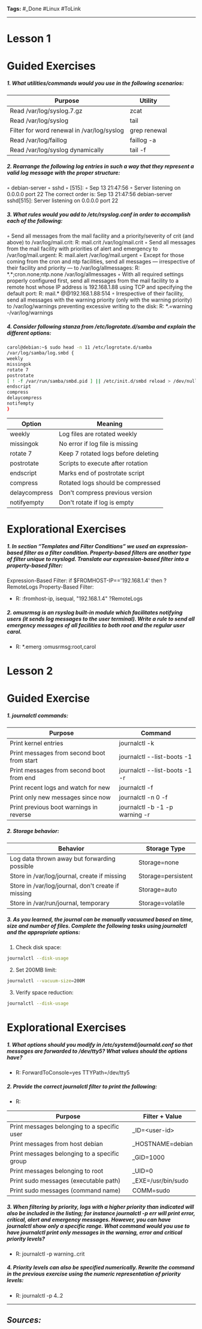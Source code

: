 **Tags:** #_Done 
#Linux  #ToLink 
- - -
# Lesson 1
# Guided Exercises
##### 1. What utilities/commands would you use in the following scenarios:

| Purpose                                    | Utility      |
| ------------------------------------------ | ------------ |
| Read /var/log/syslog.7.gz                  | zcat         |
| Read /var/log/syslog                       | tail         |
| Filter for word renewal in /var/log/syslog | grep renewal |
| Read /var/log/faillog                      | faillog -a   |
| Read /var/log/syslog dynamically           | tail -f      |
##### 2. Rearrange the following log entries in such a way that they represent a valid log message with the proper structure:
◦ debian-server
◦ sshd
◦ [515]:
◦ Sep 13 21:47:56
◦ Server listening on 0.0.0.0 port 22
The correct order is:
Sep 13 21:47:56 debian-server sshd[515]: Server listening on 0.0.0.0 port 22
##### 3. What rules would you add to /etc/rsyslog.conf in order to accomplish each of the following:
◦ Send all messages from the mail facility and a priority/severity of crit (and above) to /var/log/mail.crit:
R: mail.crit /var/log/mail.crit
◦ Send all messages from the mail facility with priorities of alert and emergency to /var/log/mail.urgent:
R:  mail.alert /var/log/mail.urgent
◦ Except for those coming from the cron and ntp facilities, send all messages — irrespective of their facility and priority — to /var/log/allmessages:
R:  \*.\*;cron.none;ntp.none /var/log/allmessages
◦ With all required settings properly configured first, send all messages from the mail facility to a remote host whose IP address is 192.168.1.88 using TCP and specifying the default port:
R:   mail.* @@192.168.1.88:514
◦ Irrespective of their facility, send all messages with the warning priority (only with the warning priority) to /var/log/warnings preventing excessive writing to the disk:
R:   \*.=warning -/var/log/warnings
##### 4. Consider following stanza from /etc/logrotate.d/samba and explain the different options:
``` bash
carol@debian:~$ sudo head -n 11 /etc/logrotate.d/samba
/var/log/samba/log.smbd {
weekly
missingok
rotate 7
postrotate
[ ! -f /var/run/samba/smbd.pid ] || /etc/init.d/smbd reload > /dev/null
endscript
compress
delaycompress
notifempty
}
```

| Option        | Meaning                             |
| ------------- | ----------------------------------- |
| weekly        | Log files are rotated weekly        |
| missingok     | No error if log file is missing     |
| rotate 7      | Keep 7 rotated logs before deleting |
| postrotate    | Scripts to execute after rotation   |
| endscript     | Marks end of postrotate script      |
| compress      | Rotated logs should be compressed   |
| delaycompress | Don't compress previous version     |
| notifyempty   | Don't rotate if log is empty        |

# Explorational Exercises
##### 1. In section “Templates and Filter Conditions” we used an expression-based filter as a filter condition. Property-based filters are another type of filter unique to rsyslogd. Translate our expression-based filter into a property-based filter:
Expression-Based Filter: if $FROMHOST-IP\=='192.168.1.4' then ?RemoteLogs
Property-Based Filter:
- R:  :fromhost-ip, isequal, "192.168.1.4" ?RemoteLogs
##### 2. omusrmsg is an rsyslog built-in module which facilitates notifying users (it sends log messages to the user terminal). Write a rule to send all emergency messages of all facilities to both root and the regular user carol.
- R:  \*.emerg :omusrmsg:root,carol

# Lesson 2

# Guided Exercise
##### 1. journalctl commands:

| Purpose                                    | Command                        |
| ------------------------------------------ | ------------------------------ |
| Print kernel entries                       | journalctl -k                  |
| Print messages from second boot from start | journalctl --list-boots -1     |
| Print messages from second boot from end   | journalctl --list-boots -1 -r  |
| Print recent logs and watch for new        | journalctl -f                  |
| Print only new messages since now          | journalctl -n 0 -f             |
| Print previous boot warnings in reverse    | journalctl -b -1 -p warning -r |

##### 2. Storage behavior:

| Behavior                                           | Storage Type       |
| -------------------------------------------------- | ------------------ |
| Log data thrown away but forwarding possible       | Storage=none       |
| Store in /var/log/journal, create if missing       | Storage=persistent |
| Store in /var/log/journal, don't create if missing | Storage=auto       |
| Store in /var/run/journal, temporary               | Storage=volatile   |

##### 3.  As you learned, the journal can be manually vacuumed based on time, size and number of files. Complete the following tasks using journalctl and the appropriate options:

1. Check disk space: 
```bash
journalctl --disk-usage
```

2. Set 200MB limit:
```bash
journalctl --vacuum-size=200M
```

3. Verify space reduction:
```bash
journalctl --disk-usage
```

# Explorational Exercises
##### 1. What options should you modify in /etc/systemd/journald.conf so that messages are forwarded to /dev/tty5? What values should the options have?
- R: ForwardToConsole=yes
TTYPath=/dev/tty5
##### 2. Provide the correct journalctl filter to print the following:
- R:

| Purpose                                      | Filter + Value     |
| -------------------------------------------- | ------------------ |
| Print messages belonging to a specific user  | _ID=\<user-id>     |
| Print messages from host debian              | _HOSTNAME=debian   |
| Print messages belonging to a specific group | _GID=1000          |
| Print messages belonging to root             | _UID=0             |
| Print sudo messages (executable path)        | _EXE=/usr/bin/sudo |
| Print sudo messages (command name)           | COMM=sudo          |
##### 3. When filtering by priority, logs with a higher priority than indicated will also be included in the listing; for instance journalctl -p err will print error, critical, alert and emergency messages. However, you can have journalctl show only a specific range. What command would you use to have journalctl print only messages in the warning, error and critical priority levels?
- R: journalctl -p warning..crit
##### 4. Priority levels can also be specified numerically. Rewrite the command in the previous exercise using the numeric representation of priority levels:
- R: journalctl -p 4..2
- - - 
## ***Sources:***